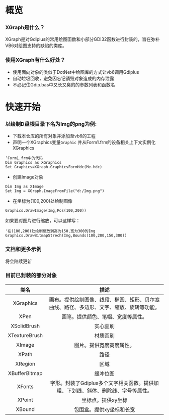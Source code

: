  
# 概览
### XGraph是什么？
 XGraph是对Gdiplus的常用绘图函数和小部分GDI32函数进行封装的，旨在弥补VB6对绘图支持的缺陷的类库。

### 使用XGraph有什么好处？

* 使用面向对象的类似于DotNet中绘图库的方式让vb6调用Gdiplus
* 自动垃圾回收，避免因忘记销毁对象造成的内存泄露
* 不必记住Gdip.bas中又长又臭的的参数列表和函数名

# 快速开始
### 以绘制D盘根目录下名为Img的png为例:
* 下载本仓库的所有对象并添加至vb6的工程
*  声明一个XGraphics变量`Graphic` 并从Form1.frm的设备相关上下文实例化XGraphics 
```
‘Form1.frm中的代码
Dim Graphics as XGraphics
Set Graphics=XGraph.GraphicsFormHdc(Me.hdc)

```
* 创建Image对象
```
Dim Img as XImage
Set Img = XGraph.ImageFromFile("d:/Img.png")
```
* 在坐标为(100,200)处绘制图像
```
Graphics.DrawImage(Img,Pos(100,200))
```
   如果要对图片进行缩放，可以这样写：
```
'在(100,200)处绘制缩放到高为150,宽为300的Img
Graphics.DrawBitmapStrech(Img,Bounds(100,200,150,300))
```
### 文档和更多示例
  将会陆续更新

### 目前已封装的部分对象
|   类名     | 描述 |
| :-----: | :-----: |
|XGraphics| 画布。提供绘制图像、线段、椭圆、矩形、贝尔塞曲线、路径、多边形、文字、缩放、旋转等功能。
|    XPen     | 画笔。提供颜色、笔帽、宽度等属性。|
|     XSolidBrush    |实心画刷|
|    XTextureBrush     |材质画刷|
|     XImage    |图片。提供宽度高度属性。|
|     XPath    |路径|
|     XRegion    |区域|
|     XBufferBitmap | 缓冲位图|
|     XFonts    | 字形。封装了Gdiplus多个文字相关函数。提供加粗、下划线、斜体、删除线、字号等属性。|
|    XPoint|坐标点。提供xy坐标|
|    XBound|包围盒。提供xy坐标和长宽|









